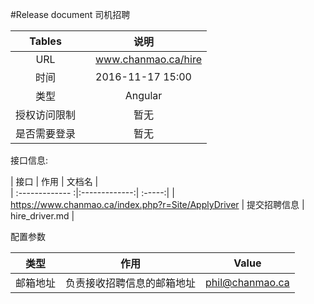 #Release document 司机招聘

| Tables |  说明 |  
| :-------------:| :-----:|
| URL | 　www.chanmao.ca/hire|
| 时间  | 2016-11-17 15:00 |  
| 类型 | Angular |  
| 授权访问限制 | 暂无 |  
| 是否需要登录| 暂无 | 

接口信息:

| 接口 | 作用 | 文档名 |  
| :------------- :|:-------------:| :-----:|
| https://www.chanmao.ca/index.php?r=Site/ApplyDriver | 提交招聘信息 | hire_driver.md |

配置参数

| 类型 | 作用 | Value|
|--------|--------|-----|
|   邮箱地址|  负责接收招聘信息的邮箱地址   |    phil@chanmao.ca    |
